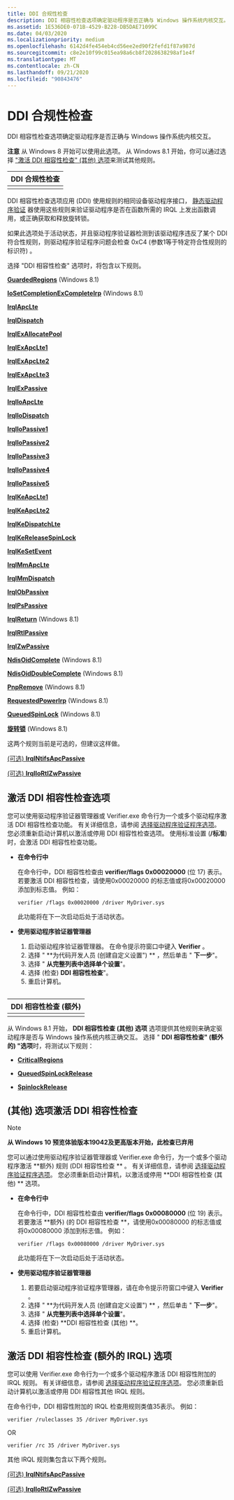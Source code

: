 ```yaml
---
title: DDI 合规性检查
description: DDI 相容性检查选项确定驱动程序是否正确与 Windows 操作系统内核交互。
ms.assetid: 1E536DE0-071B-4529-B228-DB5DAE71099C
ms.date: 04/03/2020
ms.localizationpriority: medium
ms.openlocfilehash: 6142d4fe454eb4cd56ee2ed90f2fefd1f87a987d
ms.sourcegitcommit: c8e2e10f99c015ea98a6cb8f2028638298af1e4f
ms.translationtype: MT
ms.contentlocale: zh-CN
ms.lasthandoff: 09/21/2020
ms.locfileid: "90843476"
---
```

# <a name="ddi-compliance-checking"></a>DDI 合规性检查

DDI 相容性检查选项确定驱动程序是否正确与 Windows 操作系统内核交互。

**注意**  从 Windows 8 开始可以使用此选项。 从 Windows 8.1 开始，你可以通过选择 ["激活 DDI 相容性检查" (其他) 选项](#activating-the-ddi-compliance-checking-additional-option)来测试其他规则。

| DDI 合规性检查 |
|-------------------------|
|                         |

DDI 相容性检查选项应用 (DDI) 使用规则的相同设备驱动程序接口， [静态驱动程序验证](static-driver-verifier.md) 器使用这些规则来验证驱动程序是否在函数所需的 IRQL 上发出函数调用，或正确获取和释放旋转锁。

如果此选项处于活动状态，并且驱动程序验证器检测到该驱动程序违反了某个 DDI 符合性规则，则驱动程序验证程序问题会检查 0xC4 (参数1等于特定符合性规则的标识符) 。

选择 "DDI 相容性检查" 选项时，将包含以下规则。

[**GuardedRegions**](./wdm-guardedregions.md) (Windows 8.1) 

[**IoSetCompletionExCompleteIrp**](./wdm-iosetcompletionexcompleteirp.md) (Windows 8.1) 

[**IrqlApcLte**](./wdm-irqlapclte.md)

[**IrqlDispatch**](./wdm-irqldispatch.md)

[**IrqlExAllocatePool**](./wdm-irqlexallocatepool.md)

[**IrqlExApcLte1**](./wdm-irqlexapclte1.md)

[**IrqlExApcLte2**](/windows-hardware/drivers/ddi/index)

[**IrqlExApcLte3**](./wdm-irqlexapclte3.md)

[**IrqlExPassive**](./wdm-irqlexpassive.md)

[**IrqlIoApcLte**](./wdm-irqlioapclte.md)

[**IrqlIoDispatch**](./wdm-irqliodispatch.md)

[**IrqlIoPassive1**](./wdm-irqliopassive1.md)

[**IrqlIoPassive2**](./wdm-irqliopassive2.md)

[**IrqlIoPassive3**](./wdm-irqliopassive3.md)

[**IrqlIoPassive4**](./wdm-irqliopassive4.md)

[**IrqlIoPassive5**](./wdm-irqliopassive5.md)

[**IrqlKeApcLte1**](./wdm-irqlkeapclte1.md)

[**IrqlKeApcLte2**](./wdm-irqlkeapclte2.md)

[**IrqlKeDispatchLte**](./wdm-irqlkedispatchlte.md)

[**IrqlKeReleaseSpinLock**](./wdm-irqlkereleasespinlock.md)

[**IrqlKeSetEvent**](./wdm-irqlkesetevent.md)

[**IrqlMmApcLte**](./wdm-irqlmmapclte.md)

[**IrqlMmDispatch**](./wdm-irqlmmdispatch.md)

[**IrqlObPassive**](./wdm-irqlobpassive.md)

[**IrqlPsPassive**](./wdm-irqlpspassive.md)

[**IrqlReturn**](./wdm-irqlreturn.md) (Windows 8.1) 

[**IrqlRtlPassive**](./wdm-irqlrtlpassive.md)

[**IrqlZwPassive**](./wdm-irqlzwpassive.md)

[**NdisOidComplete**](./ndis-ndisoidcomplete.md) (Windows 8.1) 

[**NdisOidDoubleComplete**](./ndis-ndisoiddoublecomplete.md) (Windows 8.1) 

[**PnpRemove**](./wdm-pnpremove.md) (Windows 8.1) 

[**RequestedPowerIrp**](./wdm-requestedpowerirp.md) (Windows 8.1) 

[**QueuedSpinLock**](./wdm-queuedspinlock.md) (Windows 8.1) 

[**旋转锁**](./wdm-spinlock.md) (Windows 8.1) 

这两个规则当前是可选的，但建议这样做。

[ (可选) **IrqlNtifsApcPassive**](./wdm-irqlntifsapcpassive.md)

[ (可选) **IrqlIoRtlZwPassive**](./wdm-irqliortlzwpassive.md)

## <a name="span-idactivating_the_ddi_compliance_checking_optionspanspan-idactivating_the_ddi_compliance_checking_optionspanspan-idactivating_the_ddi_compliance_checking_optionspanactivating-the-ddi-compliance-checking-option"></a><span id="Activating_the_DDI_compliance_checking_option"></span><span id="activating_the_ddi_compliance_checking_option"></span><span id="ACTIVATING_THE_DDI_COMPLIANCE_CHECKING_OPTION"></span>激活 DDI 相容性检查选项

您可以使用驱动程序验证器管理器或 Verifier.exe 命令行为一个或多个驱动程序激活 DDI 相容性检查功能。 有关详细信息，请参阅 [选择驱动程序验证程序选项](selecting-driver-verifier-options.md)。 您必须重新启动计算机以激活或停用 DDI 相容性检查选项。 使用标准设置 (**/标准**) 时，会激活 DDI 相容性检查功能。

-   **在命令行中**

    在命令行中，DDI 相容性检查由 **verifier/flags 0x00020000** (位 17) 表示。 若要激活 DDI 相容性检查，请使用0x00020000 的标志值或将0x00020000 添加到标志值。 例如：

    ```
    verifier /flags 0x00020000 /driver MyDriver.sys
    ```

    此功能将在下一次启动后处于活动状态。

-   **使用驱动程序验证器管理器**

    1.  启动驱动程序验证器管理器。 在命令提示符窗口中键入 **Verifier** 。
    2.  选择 " **为代码开发人员 (创建自定义设置") ** ，然后单击 " **下一步**"。
    3.  选择 " **从完整列表中选择单个设置**"。
    4.  选择 (检查) **DDI 相容性检查**"。
    5.  重启计算机。

## <span id="DDI_compliance_checking_additional"></span><span id="ddi_compliance_checking_additional"></span><span id="DDI_COMPLIANCE_CHECKING_ADDITIONAL"></span>


| DDI 相容性检查 (额外)  |
|--------------------------------------|
|                                      |

从 Windows 8.1 开始， **DDI 相容性检查 (其他) 选项** 选项提供其他规则来确定驱动程序是否与 Windows 操作系统内核正确交互。 选择 " **DDI 相容性检查" (额外的) "选项**时，将测试以下规则：

- [**CriticalRegions**](./wdm-criticalregions.md)

- [**QueuedSpinLockRelease**](./wdm-queuedspinlockrelease.md)

- [**SpinlockRelease**](./wdm-spinlockrelease.md)

## <a name="activating-the-ddi-compliance-checking-additional-option"></a> (其他) 选项激活 DDI 相容性检查

>[!Note]
> **从 Windows 10 预览体验版本19042及更高版本开始，此检查已弃用**


您可以通过使用驱动程序验证器管理器或 Verifier.exe 命令行，为一个或多个驱动程序激活 **额外) 规则 (DDI 相容性检查 ** 。 有关详细信息，请参阅 [选择驱动程序验证程序选项](selecting-driver-verifier-options.md)。 您必须重新启动计算机，以激活或停用 **DDI 相容性检查 (其他) ** 选项。

-   **在命令行中**

    在命令行中，DDI 相容性检查由 **verifier/flags 0x00080000** (位 19) 表示。 若要激活 **额外)  (的 DDI 相容性检查 **，请使用0x00080000 的标志值或将0x00080000 添加到标志值。 例如：

    ```
    verifier /flags 0x00080000 /driver MyDriver.sys
    ```

    此功能将在下一次启动后处于活动状态。

-   **使用驱动程序验证器管理器**

    1.  若要启动驱动程序验证程序管理器，请在命令提示符窗口中键入 **Verifier** 。
    2.  选择 " **为代码开发人员 (创建自定义设置") ** ，然后单击 " **下一步**"。
    3.  选择 " **从完整列表中选择单个设置**"。
    4.  选择 (检查) **DDI 相容性检查 (其他) **。
    5.  重启计算机。

## <a name="activating-the-ddi-compliance-checking-additional-irql-option"></a>激活 DDI 相容性检查 (额外的 IRQL) 选项

您可以使用 Verifier.exe 命令行为一个或多个驱动程序激活 DDI 相容性附加的 IRQL 规则。 有关详细信息，请参阅 [选择驱动程序验证程序选项](selecting-driver-verifier-options.md)。 您必须重新启动计算机以激活或停用 DDI 相容性其他 IRQL 规则。

在命令行中，DDI 相容性附加的 IRQL 检查用规则类值35表示。 例如：

`verifier /ruleclasses 35 /driver MyDriver.sys`

OR

`verifier /rc 35 /driver MyDriver.sys`

其他 IRQL 规则集包含以下两个规则。

[ (可选) **IrqlNtifsApcPassive**](./wdm-irqlntifsapcpassive.md)

[ (可选) **IrqlIoRtlZwPassive**](./wdm-irqliortlzwpassive.md)